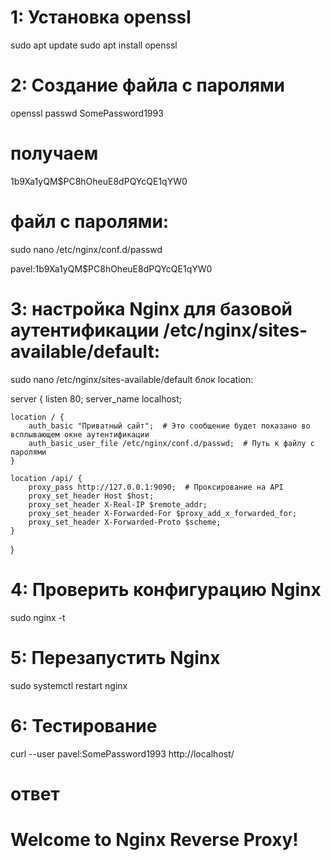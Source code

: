# 1: Установка openssl
sudo apt update
sudo apt install openssl
# 2: Создание файла с паролями

openssl passwd SomePassword1993
# получаем
$1$b9Xa1yQM$PC8hOheuE8dPQYcQE1qYW0

# файл с паролями:


sudo nano /etc/nginx/conf.d/passwd

pavel:$1$b9Xa1yQM$PC8hOheuE8dPQYcQE1qYW0

# 3: настройка Nginx для базовой аутентификации /etc/nginx/sites-available/default:

sudo nano /etc/nginx/sites-available/default
блок location:

server {
    listen 80;
    server_name localhost;

    location / {
        auth_basic "Приватный сайт";  # Это сообщение будет показано во всплывающем окне аутентификации
        auth_basic_user_file /etc/nginx/conf.d/passwd;  # Путь к файлу с паролями
    }

    location /api/ {
        proxy_pass http://127.0.0.1:9090;  # Проксирование на API
        proxy_set_header Host $host;
        proxy_set_header X-Real-IP $remote_addr;
        proxy_set_header X-Forwarded-For $proxy_add_x_forwarded_for;
        proxy_set_header X-Forwarded-Proto $scheme;
    }
}

# 4: Проверить конфигурацию Nginx
sudo nginx -t

# 5: Перезапустить Nginx

sudo systemctl restart nginx
# 6: Тестирование

curl --user pavel:SomePassword1993 http://localhost/

# ответ

<html><body><h1>Welcome to Nginx Reverse Proxy!</h1></body></html>
